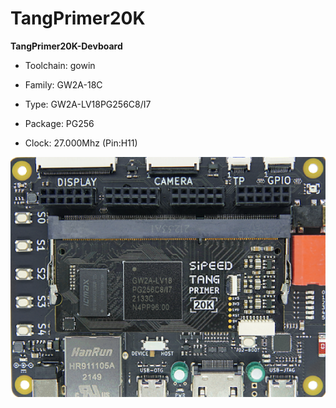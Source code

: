# TangPrimer20K
**TangPrimer20K-Devboard**

* Toolchain: gowin

* Family: GW2A-18C

* Type: GW2A-LV18PG256C8/I7

* Package: PG256

* Clock: 27.000Mhz (Pin:H11)

![board.png](board.png)

